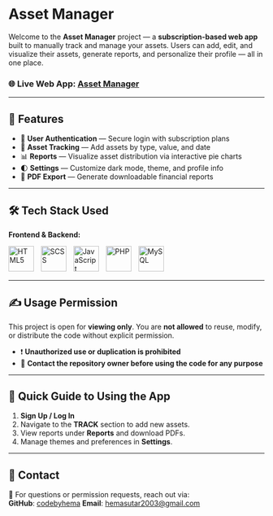 # Asset Manager

Welcome to the **Asset Manager** project — a **subscription-based web app** built to manually track and manage your assets. Users can add, edit, and visualize their assets, generate reports, and personalize their profile — all in one place.



### 🌐 Live Web App: [Asset Manager](http://assetmanager.infinityfreeapp.com/)

---



## 🚀 Features

- 🔐 **User Authentication** — Secure login with subscription plans
- 💼 **Asset Tracking** — Add assets by type, value, and date
- 📊 **Reports** — Visualize asset distribution via interactive pie charts
- 🌓 **Settings** — Customize dark mode, theme, and profile info
- 📄 **PDF Export** — Generate downloadable financial reports

---



## 🛠️ Tech Stack Used

**Frontend & Backend:**

<p align="left">
  <img src="https://cdn.jsdelivr.net/gh/devicons/devicon/icons/html5/html5-original.svg" alt="HTML5" width="50" height="50" style="margin-right: 10px;"/>
  <img src="https://cdn.jsdelivr.net/gh/devicons/devicon/icons/sass/sass-original.svg" alt="SCSS" width="50" height="50" style="margin-right: 10px;"/>
  <img src="https://cdn.jsdelivr.net/gh/devicons/devicon/icons/javascript/javascript-original.svg" alt="JavaScript" width="50" height="50" style="margin-right: 10px;"/>
  <img src="https://cdn.jsdelivr.net/gh/devicons/devicon/icons/php/php-original.svg" alt="PHP" width="50" height="50" style="margin-right: 10px;"/>
  <img src="https://cdn.jsdelivr.net/gh/devicons/devicon/icons/mysql/mysql-original.svg" alt="MySQL" width="50" height="50" style="margin-right: 10px;"/>
</p>

---



## ✍ Usage Permission

This project is open for **viewing only**. You are **not allowed** to reuse, modify, or distribute the code without explicit permission.

- ❗ **Unauthorized use or duplication is prohibited**
- 📩 **Contact the repository owner before using the code for any purpose**

---



## 🧭 Quick Guide to Using the App

1. **Sign Up / Log In**
2. Navigate to the **TRACK** section to add new assets.
3. View reports under **Reports** and download PDFs.
4. Manage themes and preferences in **Settings**.

---



## 🙋 Contact

📧 For questions or permission requests, reach out via:  
**GitHub**: [codebyhema](https://github.com/codebyhema)
**Email**: hemasutar2003@gmail.com
